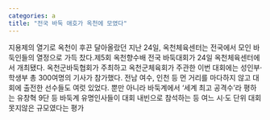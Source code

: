 ```yaml
---
categories: a
title: "전국 바둑 애호가 옥천에 모였다"
---
```

지용제의 열기로 옥천이 후끈 달아올랐던 지난 24일, 옥천체육센터는 전국에서 모인 바둑인들의 열정으로 가득 찼다.제5회 옥천향수배 전국 바둑대회가 24일 옥천체육센터에서 개최됐다. 옥천군바둑협회가 주최하고 옥천군체육회가 주관한 이번 대회에는 성인부·학생부 총 300여명의 기사가 참가했다. 전남 여수, 인천 등 먼 거리를 마다하지 않고 대회에 출전한 선수들도 여럿 있었다. 뿐만 아니라 바둑계에서 ‘세계 최고 공격수’라 평하는 유창혁 9단 등 바둑계 유명인사들이 대회 내빈으로 참석하는 등 여느 시·도 단위 대회 못지않은 규모였다는 평가